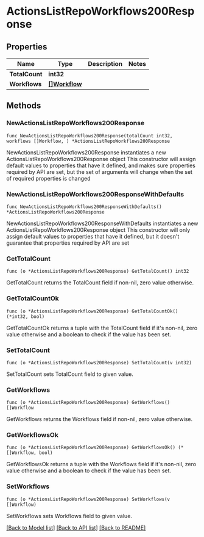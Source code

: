 # ActionsListRepoWorkflows200Response

## Properties

Name | Type | Description | Notes
------------ | ------------- | ------------- | -------------
**TotalCount** | **int32** |  | 
**Workflows** | [**[]Workflow**](Workflow.md) |  | 

## Methods

### NewActionsListRepoWorkflows200Response

`func NewActionsListRepoWorkflows200Response(totalCount int32, workflows []Workflow, ) *ActionsListRepoWorkflows200Response`

NewActionsListRepoWorkflows200Response instantiates a new ActionsListRepoWorkflows200Response object
This constructor will assign default values to properties that have it defined,
and makes sure properties required by API are set, but the set of arguments
will change when the set of required properties is changed

### NewActionsListRepoWorkflows200ResponseWithDefaults

`func NewActionsListRepoWorkflows200ResponseWithDefaults() *ActionsListRepoWorkflows200Response`

NewActionsListRepoWorkflows200ResponseWithDefaults instantiates a new ActionsListRepoWorkflows200Response object
This constructor will only assign default values to properties that have it defined,
but it doesn't guarantee that properties required by API are set

### GetTotalCount

`func (o *ActionsListRepoWorkflows200Response) GetTotalCount() int32`

GetTotalCount returns the TotalCount field if non-nil, zero value otherwise.

### GetTotalCountOk

`func (o *ActionsListRepoWorkflows200Response) GetTotalCountOk() (*int32, bool)`

GetTotalCountOk returns a tuple with the TotalCount field if it's non-nil, zero value otherwise
and a boolean to check if the value has been set.

### SetTotalCount

`func (o *ActionsListRepoWorkflows200Response) SetTotalCount(v int32)`

SetTotalCount sets TotalCount field to given value.


### GetWorkflows

`func (o *ActionsListRepoWorkflows200Response) GetWorkflows() []Workflow`

GetWorkflows returns the Workflows field if non-nil, zero value otherwise.

### GetWorkflowsOk

`func (o *ActionsListRepoWorkflows200Response) GetWorkflowsOk() (*[]Workflow, bool)`

GetWorkflowsOk returns a tuple with the Workflows field if it's non-nil, zero value otherwise
and a boolean to check if the value has been set.

### SetWorkflows

`func (o *ActionsListRepoWorkflows200Response) SetWorkflows(v []Workflow)`

SetWorkflows sets Workflows field to given value.



[[Back to Model list]](../README.md#documentation-for-models) [[Back to API list]](../README.md#documentation-for-api-endpoints) [[Back to README]](../README.md)


